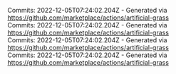 Commits: 2022-12-05T07:24:02.204Z - Generated via https://github.com/marketplace/actions/artificial-grass
<br>
Commits: 2022-12-05T07:24:02.204Z - Generated via https://github.com/marketplace/actions/artificial-grass
<br>
Commits: 2022-12-05T07:24:02.204Z - Generated via https://github.com/marketplace/actions/artificial-grass
<br>
Commits: 2022-12-05T07:24:02.204Z - Generated via https://github.com/marketplace/actions/artificial-grass
<br>
